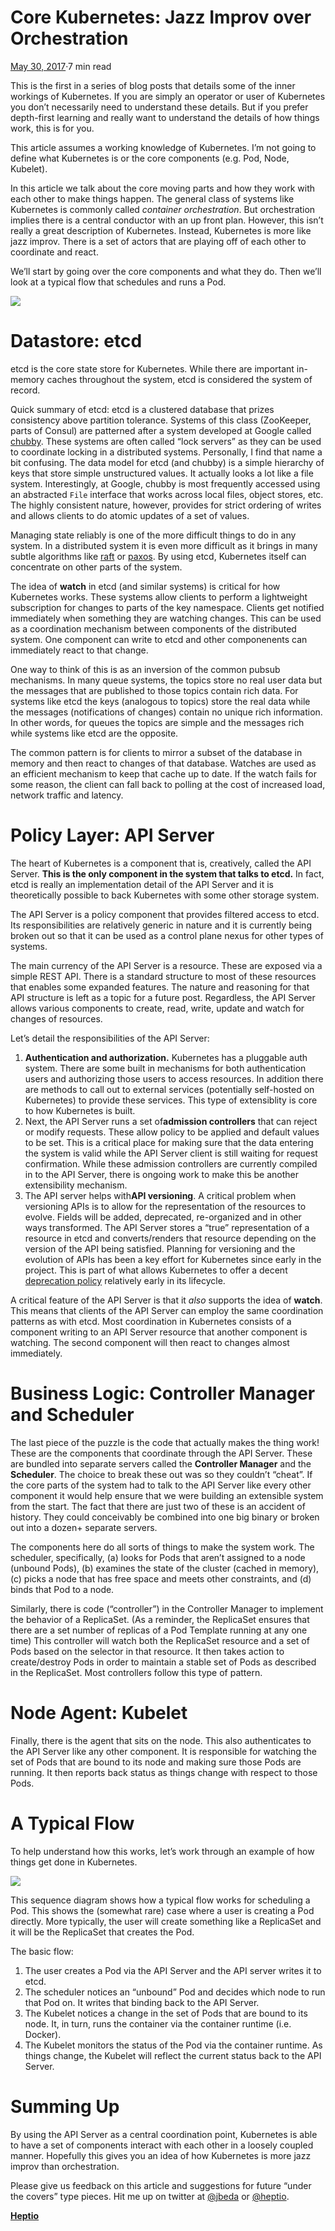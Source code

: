 # Core Kubernetes: Jazz Improv over Orchestration

[May 30, 2017](http://blog.heptio.com/core-kubernetes-jazz-improv-over-orchestration-a7903ea92ca?source=post_page-----a7903ea92ca--------------------------------)·7 min read

This is the first in a series of blog posts that details some of the inner workings of Kubernetes. If you are simply an operator or user of Kubernetes you don’t necessarily need to understand these details. But if you prefer depth-first learning and really want to understand the details of how things work, this is for you.

This article assumes a working knowledge of Kubernetes. I’m not going to define what Kubernetes is or the core components (e.g. Pod, Node, Kubelet).

In this article we talk about the core moving parts and how they work with each other to make things happen. The general class of systems like Kubernetes is commonly called _container orchestration_. But orchestration implies there is a central conductor with an up front plan. However, this isn’t really a great description of Kubernetes. Instead, Kubernetes is more like jazz improv. There is a set of actors that are playing off of each other to coordinate and react.

We’ll start by going over the core components and what they do. Then we’ll look at a typical flow that schedules and runs a Pod.

![](https://miro.medium.com/max/1400/1*S005AgJ66RndcSACBW1NeQ.png)

# **Datastore: etcd**

etcd is the core state store for Kubernetes. While there are important in-memory caches throughout the system, etcd is considered the system of record.

Quick summary of etcd: etcd is a clustered database that prizes consistency above partition tolerance. Systems of this class (ZooKeeper, parts of Consul) are patterned after a system developed at Google called [chubby](https://research.google.com/archive/chubby.html). These systems are often called “lock servers” as they can be used to coordinate locking in a distributed systems. Personally, I find that name a bit confusing. The data model for etcd (and chubby) is a simple hierarchy of keys that store simple unstructured values. It actually looks a lot like a file system. Interestingly, at Google, chubby is most frequently accessed using an abstracted `File` interface that works across local files, object stores, etc. The highly consistent nature, however, provides for strict ordering of writes and allows clients to do atomic updates of a set of values.

Managing state reliably is one of the more difficult things to do in any system. In a distributed system it is even more difficult as it brings in many subtle algorithms like [raft](https://en.wikipedia.org/wiki/Raft_(computer_science)) or [paxos](https://en.wikipedia.org/wiki/Paxos_(computer_science)). By using etcd, Kubernetes itself can concentrate on other parts of the system.

The idea of **watch** in etcd (and similar systems) is critical for how Kubernetes works. These systems allow clients to perform a lightweight subscription for changes to parts of the key namespace. Clients get notified immediately when something they are watching changes. This can be used as a coordination mechanism between components of the distributed system. One component can write to etcd and other componenents can immediately react to that change.

One way to think of this is as an inversion of the common pubsub mechanisms. In many queue systems, the topics store no real user data but the messages that are published to those topics contain rich data. For systems like etcd the keys (analogous to topics) store the real data while the messages (notifications of changes) contain no unique rich information. In other words, for queues the topics are simple and the messages rich while systems like etcd are the opposite.

The common pattern is for clients to mirror a subset of the database in memory and then react to changes of that database. Watches are used as an efficient mechanism to keep that cache up to date. If the watch fails for some reason, the client can fall back to polling at the cost of increased load, network traffic and latency.

# **Policy Layer: API Server**

The heart of Kubernetes is a component that is, creatively, called the API Server. **This is the only component in the system that talks to etcd.** In fact, etcd is really an implementation detail of the API Server and it is theoretically possible to back Kubernetes with some other storage system.

The API Server is a policy component that provides filtered access to etcd. Its responsibilities are relatively generic in nature and it is currently being broken out so that it can be used as a control plane nexus for other types of systems.

The main currency of the API Server is a resource. These are exposed via a simple REST API. There is a standard structure to most of these resources that enables some expanded features. The nature and reasoning for that API structure is left as a topic for a future post. Regardless, the API Server allows various components to create, read, write, update and watch for changes of resources.

Let’s detail the responsibilities of the API Server:

1. **Authentication and authorization.** Kubernetes has a pluggable auth system. There are some built in mechanisms for both authentication users and authorizing those users to access resources. In addition there are methods to call out to external services (potentially self-hosted on Kubernetes) to provide these services. This type of extensiblity is core to how Kubernetes is built.
2. Next, the API Server runs a set of**admission controllers** that can reject or modify requests. These allow policy to be applied and default values to be set. This is a critical place for making sure that the data entering the system is valid while the API Server client is still waiting for request confirmation. While these admission controllers are currently compiled in to the API Server, there is ongoing work to make this be another extensibility mechanism.
3. The API server helps with**API versioning**. A critical problem when versioning APIs is to allow for the representation of the resources to evolve. Fields will be added, deprecated, re-organized and in other ways transformed. The API Server stores a “true” representation of a resource in etcd and converts/renders that resource depending on the version of the API being satisfied. Planning for versioning and the evolution of APIs has been a key effort for Kubernetes since early in the project. This is part of what allows Kubernetes to offer a decent [deprecation policy](https://kubernetes.io/docs/reference/deprecation-policy/) relatively early in its lifecycle.

A critical feature of the API Server is that it _also_ supports the idea of **watch**. This means that clients of the API Server can employ the same coordination patterns as with etcd. Most coordination in Kubernetes consists of a component writing to an API Server resource that another component is watching. The second component will then react to changes almost immediately.

# **Business Logic: Controller Manager and Scheduler**

The last piece of the puzzle is the code that actually makes the thing work! These are the components that coordinate through the API Server. These are bundled into separate servers called the **Controller Manager** and the **Scheduler**. The choice to break these out was so they couldn’t “cheat”. If the core parts of the system had to talk to the API Server like every other component it would help ensure that we were building an extensible system from the start. The fact that there are just two of these is an accident of history. They could conceivably be combined into one big binary or broken out into a dozen+ separate servers.

The components here do all sorts of things to make the system work. The scheduler, specifically, (a) looks for Pods that aren’t assigned to a node (unbound Pods), (b) examines the state of the cluster (cached in memory), (c) picks a node that has free space and meets other constraints, and (d) binds that Pod to a node.

Similarly, there is code (“controller”) in the Controller Manager to implement the behavior of a ReplicaSet. (As a reminder, the ReplicaSet ensures that there are a set number of replicas of a Pod Template running at any one time) This controller will watch both the ReplicaSet resource and a set of Pods based on the selector in that resource. It then takes action to create/destroy Pods in order to maintain a stable set of Pods as described in the ReplicaSet. Most controllers follow this type of pattern.

# **Node Agent: Kubelet**

Finally, there is the agent that sits on the node. This also authenticates to the API Server like any other component. It is responsible for watching the set of Pods that are bound to its node and making sure those Pods are running. It then reports back status as things change with respect to those Pods.

# **A Typical Flow**

To help understand how this works, let’s work through an example of how things get done in Kubernetes.

![](https://miro.medium.com/max/60/1*WDJmiyarVfcsDp6X1-lLFQ.png?q=500)

This sequence diagram shows how a typical flow works for scheduling a Pod. This shows the (somewhat rare) case where a user is creating a Pod directly. More typically, the user will create something like a ReplicaSet and it will be the ReplicaSet that creates the Pod.

The basic flow:

1. The user creates a Pod via the API Server and the API server writes it to etcd.
2. The scheduler notices an “unbound” Pod and decides which node to run that Pod on. It writes that binding back to the API Server.
3. The Kubelet notices a change in the set of Pods that are bound to its node. It, in turn, runs the container via the container runtime (i.e. Docker).
4. The Kubelet monitors the status of the Pod via the container runtime. As things change, the Kubelet will reflect the current status back to the API Server.

# **Summing Up**

By using the API Server as a central coordination point, Kubernetes is able to have a set of components interact with each other in a loosely coupled manner. Hopefully this gives you an idea of how Kubernetes is more jazz improv than orchestration.

Please give us feedback on this article and suggestions for future “under the covers” type pieces. Hit me up on twitter at [@jbeda](https://twitter.com/jbeda) or [@heptio](https://twitter.com/heptio).

[**Heptio**](https://blog.heptio.com/?source=post_sidebar--------------------------post_sidebar-----------)
